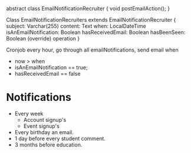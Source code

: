 














abstract class EmailNotificationRecruiter {
  void postEmailAction();
}

Class EmailNotificationRecruiters extends EmailNotificationRecruiter {
  subject: Varchar(255)
  content: Text
  when: LocalDateTime
  isAnEmailNotification: Boolean
  hasReceivedEmail: Boolean
  hasBeenSeen: Boolean
  (override) operation
}

Cronjob every hour, go through all emailNotifications, send email when 
- now > when
- isAnEmailNotification == true;
- hasReceivedEmail == false


# Notifications
- Every week
    - Account signup's
    - Event signup's
- Every birthday an email. 
- 1 day before every student comment. 
- 3 months before education. 


















